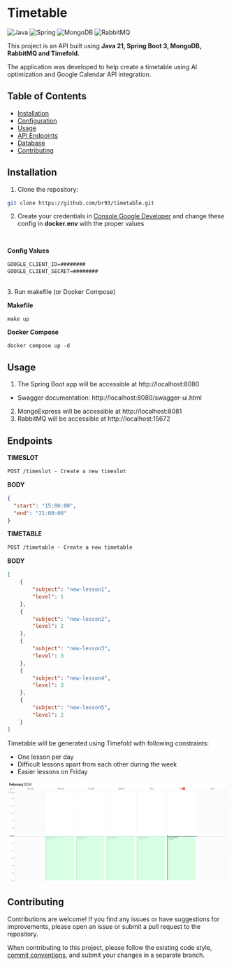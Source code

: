 
# Timetable

![Java](https://img.shields.io/badge/java-%23ED8B00.svg?style=for-the-badge&logo=openjdk&logoColor=white)
![Spring](https://img.shields.io/badge/spring-%236DB33F.svg?style=for-the-badge&logo=spring&logoColor=white)
![MongoDB](https://img.shields.io/badge/MongoDB-%234ea94b.svg?style=for-the-badge&logo=mongodb&logoColor=white)
![RabbitMQ](https://img.shields.io/badge/Rabbitmq-FF6600?style=for-the-badge&logo=rabbitmq&logoColor=white)

This project is an API built using **Java 21, Spring Boot 3, MongoDB, RabbitMQ and Timefold.**

The application was developed to help create a timetable using AI optimization and Google Calendar API integration.

## Table of Contents

- [Installation](#installation)
- [Configuration](#configuration)
- [Usage](#usage)
- [API Endpoints](#api-endpoints)
- [Database](#database)
- [Contributing](#contributing)

## Installation

1. Clone the repository:

```bash
git clone https://github.com/br93/timetable.git
```

2. Create your credentials in [Console Google Developer](https://console.cloud.google.com/apis/dashboard) and change these config in **docker.env** with the proper values
<br>

**Config Values**

```docker.env
GOOGLE_CLIENT_ID=########
GOOGLE_CLIENT_SECRET=########
```
<br>
3. Run makefile (or Docker Compose)
<br>

**Makefile**
```
make up
```

**Docker Compose**
```
docker compose up -d
```

## Usage

1. The Spring Boot app will be accessible at http://localhost:8080
* Swagger documentation: http://localhost:8080/swagger-ui.html
2. MongoExpress will be accessible at http://localhost:8081
3. RabbitMQ will be accessible at http://localhost:15672

## Endpoints

**TIMESLOT**
```markdown
POST /timeslot - Create a new timeslot
```

**BODY**
```json
{
  "start": "15:00:00",
  "end": "21:00:00"
}
```

**TIMETABLE**
```markdown
POST /timetable - Create a new timetable
```

**BODY**
```json
[
	{
		"subject": "new-lesson1",
		"level": 1
	},
	{
		"subject": "new-lesson2",
		"level": 2
	},
	{
		"subject": "new-lesson3",
		"level": 3
	},
	{
		"subject": "new-lesson4",
		"level": 3
	},
	{
		"subject": "new-lesson5",
		"level": 2
	}
]
```
Timetable will be generated using Timefold with following constraints:
- One lesson per day
- Difficult lessons apart from each other during the week
- Easier lessons on Friday

![Timetable](https://raw.githubusercontent.com/br93/timetable/main/doc/calendar.png)

## Contributing

Contributions are welcome! If you find any issues or have suggestions for improvements, please open an issue or submit a pull request to the repository.

When contributing to this project, please follow the existing code style, [commit conventions](https://www.conventionalcommits.org/en/v1.0.0/), and submit your changes in a separate branch.



